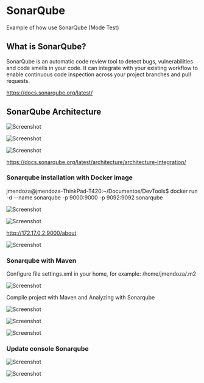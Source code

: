 # SonarQube

Example of how use SonarQube (Mode Test)

## What is SonarQube?

SonarQube is an automatic code review tool to detect bugs, vulnerabilities and code smells in your code. It can integrate with your existing workflow to enable continuous code inspection across your project branches and pull requests.

https://docs.sonarqube.org/latest/

## SonarQube Architecture

![Screenshot](/prtsc/architecture-scanning.png)

![Screenshot](/prtsc/architecture-scanning-2.png)

![Screenshot](/prtsc/architecture-scanning-3.png)

https://docs.sonarqube.org/latest/architecture/architecture-integration/


### Sonarqube installation with Docker image

jmendoza@jmendoza-ThinkPad-T420:~/Documentos/DevTools$ docker run -d --name sonarqube -p 9000:9000 -p 9092:9092 sonarqube

![Screenshot](/prtsc/Sonarqube-1.png)

![Screenshot](/prtsc/Sonarqube-2.png)

http://172.17.0.2:9000/about

![Screenshot](/prtsc/Sonarqube-3.png)

### Sonarqube with Maven

Configure file settings.xml in your home, for example: /home/jmendoza/.m2

![Screenshot](/prtsc/Sonarqube-4.png)

Compile project with Maven and Analyzing with Sonarqube

![Screenshot](/prtsc/Sonarqube-4.1.png)

![Screenshot](/prtsc/Sonarqube-4.2.png)

![Screenshot](/prtsc/Sonarqube-4.3.png)

### Update console Sonarqube 

![Screenshot](/prtsc/Sonarqube-5.png)

![Screenshot](/prtsc/Sonarqube-5.1.png)

